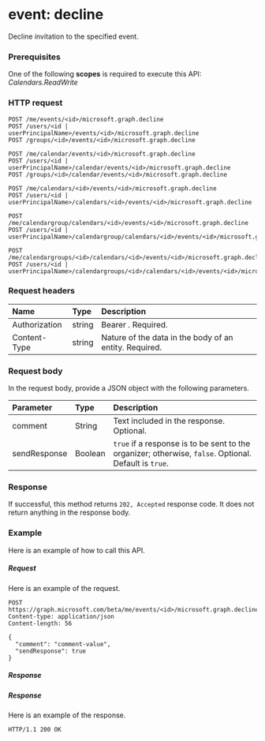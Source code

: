 # event: decline

Decline invitation to the specified event.

### Prerequisites
One of the following **scopes** is required to execute this API:
*Calendars.ReadWrite*
### HTTP request
<!-- { "blockType": "ignored" } -->
```http
POST /me/events/<id>/microsoft.graph.decline
POST /users/<id | userPrincipalName>/events/<id>/microsoft.graph.decline
POST /groups/<id>/events/<id>/microsoft.graph.decline

POST /me/calendar/events/<id>/microsoft.graph.decline
POST /users/<id | userPrincipalName>/calendar/events/<id>/microsoft.graph.decline
POST /groups/<id>/calendar/events/<id>/microsoft.graph.decline

POST /me/calendars/<id>/events/<id>/microsoft.graph.decline
POST /users/<id | userPrincipalName>/calendars/<id>/events/<id>/microsoft.graph.decline

POST /me/calendargroup/calendars/<id>/events/<id>/microsoft.graph.decline
POST /users/<id | userPrincipalName>/calendargroup/calendars/<id>/events/<id>/microsoft.graph.decline

POST /me/calendargroups/<id>/calendars/<id>/events/<id>/microsoft.graph.decline
POST /users/<id | userPrincipalName>/calendargroups/<id>/calendars/<id>/events/<id>/microsoft.graph.decline
```
### Request headers
| Name       | Type | Description|
|:---------------|:--------|:----------|
| Authorization  | string  | Bearer <token>. Required. |
| Content-Type | string  | Nature of the data in the body of an entity. Required. |

### Request body
In the request body, provide a JSON object with the following parameters.

| Parameter	   | Type	|Description|
|:---------------|:--------|:----------|
|comment|String|Text included in the response. Optional.|
|sendResponse|Boolean|`true` if a response is to be sent to the organizer; otherwise, `false`. Optional. Default is `true`.|

### Response
If successful, this method returns `202, Accepted` response code. It does not return anything in the response body.

### Example
Here is an example of how to call this API.
##### Request
Here is an example of the request.
<!-- {
  "blockType": "request",
  "name": "event_decline"
}-->
```http
POST https://graph.microsoft.com/beta/me/events/<id>/microsoft.graph.decline
Content-type: application/json
Content-length: 56

{
  "comment": "comment-value",
  "sendResponse": true
}
```

##### Response
##### Response
Here is an example of the response.
<!-- {
  "blockType": "response",
  "truncated": true
} -->
```http
HTTP/1.1 200 OK
```

<!-- uuid: 8fcb5dbc-d5aa-4681-8e31-b001d5168d79
2015-10-25 14:57:30 UTC -->
<!-- {
  "type": "#page.annotation",
  "description": "event: decline",
  "keywords": "",
  "section": "documentation",
  "tocPath": ""
}-->
